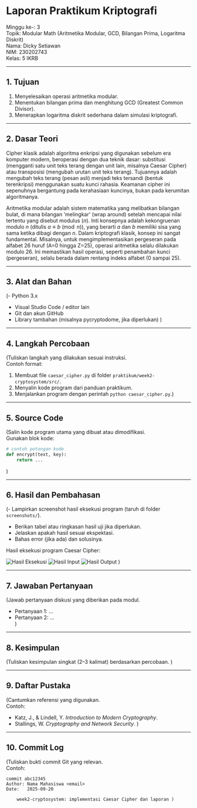 # Laporan Praktikum Kriptografi
Minggu ke-: 3   
Topik: Modular Math (Aritmetika Modular, GCD, Bilangan Prima, Logaritma Diskrit)    
Nama: Dicky Setiawan    
NIM: 230202743  
Kelas: 5 IKRB   

---

## 1. Tujuan
1. Menyelesaikan operasi aritmetika modular.
2. Menentukan bilangan prima dan menghitung GCD (Greatest Common Divisor).
3. Menerapkan logaritma diskrit sederhana dalam simulasi kriptografi.

---

## 2. Dasar Teori
Cipher klasik adalah algoritma enkripsi yang digunakan sebelum era komputer modern, beroperasi dengan dua teknik dasar: substitusi (mengganti satu unit teks terang dengan unit lain, misalnya Caesar Cipher) atau transposisi (mengubah urutan unit teks terang). Tujuannya adalah mengubah teks terang (pesan asli) menjadi teks tersandi (bentuk terenkripsi) menggunakan suatu kunci rahasia. Keamanan cipher ini sepenuhnya bergantung pada kerahasiaan kuncinya, bukan pada kerumitan algoritmanya.

Aritmetika modular adalah sistem matematika yang melibatkan bilangan bulat, di mana bilangan 'melingkar' (wrap around) setelah mencapai nilai tertentu yang disebut modulus ($n$). Inti konsepnya adalah kekongruenan modulo $n$ (ditulis $a \equiv b \pmod{n}$), yang berarti $a$ dan $b$ memiliki sisa yang sama ketika dibagi dengan $n$. Dalam kriptografi klasik, konsep ini sangat fundamental. Misalnya, untuk mengimplementasikan pergeseran pada alfabet 26 huruf (A=0 hingga Z=25), operasi aritmetika selalu dilakukan modulo 26. Ini memastikan hasil operasi, seperti penambahan kunci (pergeseran), selalu berada dalam rentang indeks alfabet (0 sampai 25).

---

## 3. Alat dan Bahan
(- Python 3.x  
- Visual Studio Code / editor lain  
- Git dan akun GitHub  
- Library tambahan (misalnya pycryptodome, jika diperlukan)  )

---

## 4. Langkah Percobaan
(Tuliskan langkah yang dilakukan sesuai instruksi.  
Contoh format:
1. Membuat file `caesar_cipher.py` di folder `praktikum/week2-cryptosystem/src/`.
2. Menyalin kode program dari panduan praktikum.
3. Menjalankan program dengan perintah `python caesar_cipher.py`.)

---

## 5. Source Code
(Salin kode program utama yang dibuat atau dimodifikasi.  
Gunakan blok kode:

```python
# contoh potongan kode
def encrypt(text, key):
    return ...
```
)

---

## 6. Hasil dan Pembahasan
(- Lampirkan screenshot hasil eksekusi program (taruh di folder `screenshots/`).  
- Berikan tabel atau ringkasan hasil uji jika diperlukan.  
- Jelaskan apakah hasil sesuai ekspektasi.  
- Bahas error (jika ada) dan solusinya. 

Hasil eksekusi program Caesar Cipher:

![Hasil Eksekusi](screenshots/output.png)
![Hasil Input](screenshots/input.png)
![Hasil Output](screenshots/output.png)
)

---

## 7. Jawaban Pertanyaan
(Jawab pertanyaan diskusi yang diberikan pada modul.  
- Pertanyaan 1: …  
- Pertanyaan 2: …  
)
---

## 8. Kesimpulan
(Tuliskan kesimpulan singkat (2–3 kalimat) berdasarkan percobaan.  )

---

## 9. Daftar Pustaka
(Cantumkan referensi yang digunakan.  
Contoh:  
- Katz, J., & Lindell, Y. *Introduction to Modern Cryptography*.  
- Stallings, W. *Cryptography and Network Security*.  )

---

## 10. Commit Log
(Tuliskan bukti commit Git yang relevan.  
Contoh:
```
commit abc12345
Author: Nama Mahasiswa <email>
Date:   2025-09-20

    week2-cryptosystem: implementasi Caesar Cipher dan laporan )
```
